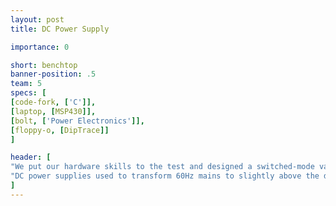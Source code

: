 ```yaml
---
layout: post
title: DC Power Supply

importance: 0

short: benchtop
banner-position: .5
team: 5
specs: [
[code-fork, ['C']],
[laptop, [MSP430]],
[bolt, ['Power Electronics']],
[floppy-o, [DipTrace]]
]

header: [
"We put our hardware skills to the test and designed a switched-mode variable 18V 5A power supply.",
"DC power supplies used to transform 60Hz mains to slightly above the desired voltage, then smooth the output with a linear stage (essentially a pass element controlled by an error amplifier). Though simple, these power supplies were inefficient, heavy, and large (thanks to the giant mains transformers). Modern power supplies convert the AC straight to high voltage DC, back to high frequency AC, transform it to around the desired voltage, and use a switching DC-DC converter for the output. While this system is more complicated, it allows the magnetics to shrink by an order of magnitude, and power loss plummets. We designed such a modern power supply, though unfortunately we haven't gotten around to building it."
]
---
```

